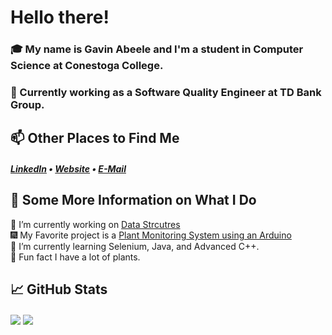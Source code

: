 <h1>Hello there! </h1>

### 🎓 My name is Gavin Abeele and I'm a student in Computer Science at Conestoga College.

### 💼 Currently working as a Software Quality Engineer at TD Bank Group.

<!-- I'm always looking for new and exciting oppounities and currently seeking a coop position for summer 2023! -->

## 📫 Other Places to Find Me
  <h5> <a href="https://www.linkedin.com/in/gavinabeele/">LinkedIn</a> • <a href="https://gavinabeele.com">Website</a> • <a     href="mailto:gabeele2160@conestogac.on.ca">E-Mail</a> </h5>

## 🎏 Some More Information on What I Do

  🍂 I’m currently working on <a href="https://github.com/Gabeele/Data-Strctures-in-C-">Data Strcutres</a>  
  🎆 My Favorite project is a <a href="https://github.com/Gabeele/Plant-Monitor-System">Plant Monitoring System using an Arduino </a>  
  🌌 I’m currently learning Selenium, Java, and Advanced C++.<br>
  🌼 Fun fact I have a lot of plants.  


## 📈 GitHub Stats
<div>
  <img align="center" src="https://github-readme-stats.vercel.app/api/top-langs/?username=gabeele&theme=light&langs_count=3" />
  <img align="center" src="https://github-readme-stats.vercel.app/api?username=gabeele&theme=light"/>
</div>
